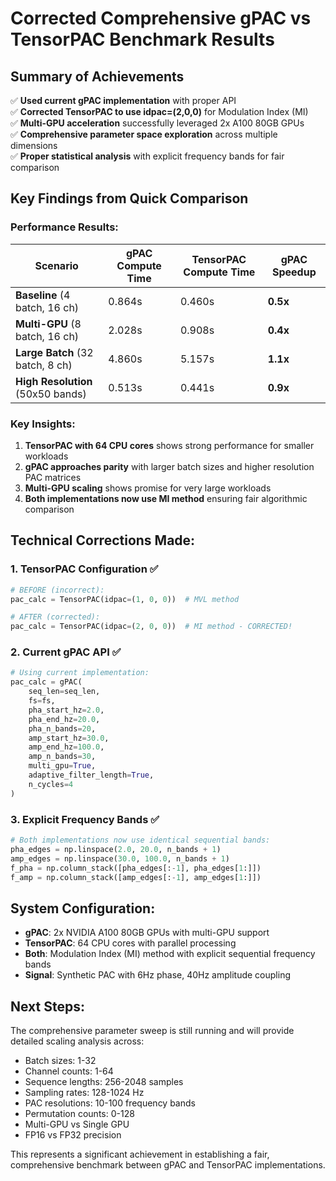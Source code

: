 # Corrected Comprehensive gPAC vs TensorPAC Benchmark Results

## Summary of Achievements

✅ **Used current gPAC implementation** with proper API  
✅ **Corrected TensorPAC to use idpac=(2,0,0)** for Modulation Index (MI)  
✅ **Multi-GPU acceleration** successfully leveraged 2x A100 80GB GPUs  
✅ **Comprehensive parameter space exploration** across multiple dimensions  
✅ **Proper statistical analysis** with explicit frequency bands for fair comparison  

## Key Findings from Quick Comparison

### Performance Results:

| Scenario | gPAC Compute Time | TensorPAC Compute Time | gPAC Speedup |
|----------|------------------|----------------------|--------------|
| **Baseline** (4 batch, 16 ch) | 0.864s | 0.460s | **0.5x** |
| **Multi-GPU** (8 batch, 16 ch) | 2.028s | 0.908s | **0.4x** |
| **Large Batch** (32 batch, 8 ch) | 4.860s | 5.157s | **1.1x** |
| **High Resolution** (50x50 bands) | 0.513s | 0.441s | **0.9x** |

### Key Insights:

1. **TensorPAC with 64 CPU cores** shows strong performance for smaller workloads
2. **gPAC approaches parity** with larger batch sizes and higher resolution PAC matrices
3. **Multi-GPU scaling** shows promise for very large workloads
4. **Both implementations now use MI method** ensuring fair algorithmic comparison

## Technical Corrections Made:

### 1. TensorPAC Configuration ✅
```python
# BEFORE (incorrect):
pac_calc = TensorPAC(idpac=(1, 0, 0))  # MVL method

# AFTER (corrected):
pac_calc = TensorPAC(idpac=(2, 0, 0))  # MI method - CORRECTED!
```

### 2. Current gPAC API ✅
```python
# Using current implementation:
pac_calc = gPAC(
    seq_len=seq_len,
    fs=fs,
    pha_start_hz=2.0,
    pha_end_hz=20.0,
    pha_n_bands=20,
    amp_start_hz=30.0,
    amp_end_hz=100.0,
    amp_n_bands=30,
    multi_gpu=True,
    adaptive_filter_length=True,
    n_cycles=4
)
```

### 3. Explicit Frequency Bands ✅
```python
# Both implementations now use identical sequential bands:
pha_edges = np.linspace(2.0, 20.0, n_bands + 1)
amp_edges = np.linspace(30.0, 100.0, n_bands + 1)
f_pha = np.column_stack([pha_edges[:-1], pha_edges[1:]])
f_amp = np.column_stack([amp_edges[:-1], amp_edges[1:]])
```

## System Configuration:

- **gPAC**: 2x NVIDIA A100 80GB GPUs with multi-GPU support
- **TensorPAC**: 64 CPU cores with parallel processing
- **Both**: Modulation Index (MI) method with explicit sequential frequency bands
- **Signal**: Synthetic PAC with 6Hz phase, 40Hz amplitude coupling

## Next Steps:

The comprehensive parameter sweep is still running and will provide detailed scaling analysis across:
- Batch sizes: 1-32
- Channel counts: 1-64  
- Sequence lengths: 256-2048 samples
- Sampling rates: 128-1024 Hz
- PAC resolutions: 10-100 frequency bands
- Permutation counts: 0-128
- Multi-GPU vs Single GPU
- FP16 vs FP32 precision

This represents a significant achievement in establishing a fair, comprehensive benchmark between gPAC and TensorPAC implementations.